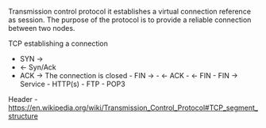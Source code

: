 Transmission control protocol it establishes a virtual connection reference as session. The purpose of the protocol is to provide a reliable connection between two nodes. 

TCP establishing a connection 
 -	 SYN ->
 -	  <- Syn/Ack
 -	  ACK ->
The connection is closed 
	 -	FIN ->
	 -	<- ACK
	 -	<- FIN
	 -	FIN ->
Service
	-	HTTP(s)
	-	FTP
	-	POP3
	
	
Header
	- https://en.wikipedia.org/wiki/Transmission_Control_Protocol#TCP_segment_structure